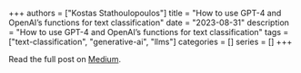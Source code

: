 +++
authors = ["Kostas Stathoulopoulos"]
title = "How to use GPT-4 and OpenAI’s functions for text classification"
date = "2023-08-31"
description = "How to use GPT-4 and OpenAI’s functions for text classification"
tags = ["text-classification", "generative-ai", "llms"]
categories = []
series = []
+++

Read the full post on [Medium](https://medium.com/discovery-at-nesta/how-to-use-gpt-4-and-openais-functions-for-text-classification-ad0957be9b25).

